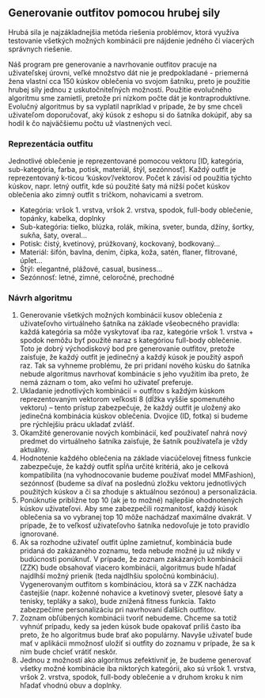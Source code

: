 ## Generovanie outfitov pomocou hrubej sily ##

Hrubá sila je najzákladnejšia metóda riešenia problémov, ktorá využíva testovanie všetkých možných kombinácii pre nájdenie jedného či viacerých správnych riešenie. 

Náš program pre generovanie a navrhovanie outfitov pracuje na uživateľskej úrovni, veľké množstvo dát nie je predpokladané - priemerná žena vlastní cca 150 kúskov oblečenia vo svojom šatníku, preto je použitie hrubej sily jednou z uskutočniteľných možností. Použitie evolučného algoritmu sme zamietli, pretože pri nízkom počte dát je kontraproduktívne. Evolučný algoritmus by sa vyplatil napríklad v prípade, že by sme chceli uživateľom doporučovať, aký kúsok z eshopu si do šatníka dokúpiť, aby sa hodil k čo najväčšiemu počtu už vlastnených vecí. 

### Reprezentácia outfitu ###
Jednotlivé oblečenie je reprezentované pomocou vektoru [ID, kategória, sub-kategória, farba, potisk, materiál, štýl, sezónnosť]. 
Každý outfit je reprezentovaný k-ticou ‘kúskov’/vektorov. Počet k závisí od použitia týchto kúskov, napr. letný outfit, kde sú použité šaty má nižší počet kúskov oblečenia ako zimný outfit s tričkom, nohavicami a svetrom.
- Kategória: vršok 1. vrstva, vršok 2. vrstva, spodok, full-body oblečenie, topánky, kabelka, doplnky
- Sub-kategória: tielko, blúzka, rolák, mikina, sveter, bunda, džíny, šortky, sukňa, šaty, overal…
- Potisk: čistý, kvetinový, prúžkovaný, kockovaný, bodkovaný…
- Materiál: šifón, bavlna, denim, čipka, koža, satén, flaner, flitrované, úplet…
- Štýl: elegantné, plážové, casual, business…
- Sezónnosť: letné, zimné, celoročné, prechodné

### Návrh algoritmu ###
1. Generovanie všetkých možných kombinácií kusov oblečenia z uživateľovho virtuálneho šatníka na základe všeobecného pravidla: každá kategória sa môže vyskytovať iba raz, kategórie vršok 1. vrstva + spodok nemôžu byť použité naraz s kategóriou full-body oblečenie.
Toto je dobrý východiskový bod pre generovanie outfitov, pretože zaisťuje, že každý outfit je jedinečný a každý kúsok je použitý aspoň raz. 
Tak sa vyhneme problému, že pri pridaní nového kúsku do šatníka nebude algoritmus navrhovať kombinácie s jeho využitím iba preto, že nemá záznam o tom, ako veľmi ho uživateľ preferuje.
2. Ukladanie jednotlivých kombinácií = outfitov s každým kúskom reprezentovaným vektorom veľkosti 8 (dĺžka vyššie spomenutého vektoru) – tento prístup zabezpečuje, že každý outfit je uložený ako jedinečná kombinácia kúskov oblečenia. Dvojice (ID, fotka) si budeme pre rýchlejšiu prácu ukladať zvlášť. 
3. Okamžité generovanie nových kombinácií, keď používateľ nahrá nový predmet do virtuálneho šatníka zaisťuje, že šatník používateľa je vždy aktuálny.
4. Hodnotenie každého oblečenia na základe viacúčelovej fitness funkcie zabezpečuje, že každý outfit spĺňa určité kritériá, ako je celková kompatibilita (na vyhodnocovanie budeme používať model MMFashion), sezónnosť (budeme sa dívať na poslednú zložku vektoru jednotlivých použitých kúskov a či sa zhoduje s aktuálnou sezónou) a personalizácia.
5. Ponúknutie približne top 10 (ak je to možné) najlepšie ohodnotených kúskov uživateľovi. Aby sme zabezpečili rozmanitosť, každý kúsok oblečenia sa vo vybranej top 10 môže nachádzať maximálne dvakrát. V prípade, že to veľkosť uživateľovho šatníka nedovoľuje je toto pravidlo ignorované. 
6. Ak sa rozhodne uživateľ outfit úplne zamietnuť, kombinácia bude pridaná do zakázaného zoznamu, teda nebude možné ju už nikdy v budúcnosti ponúknuť. V prípade, že zoznam zakázaných kombinácii (ZZK) bude obsahovať viacero kombinácii, algoritmus bude hľadať najdlhší možný prienik (teda najdlhšiu spoločnú kombináciu). Vygenerovaným outfitom s kombináciou, ktorá sa v ZZK nachádza častejšie (napr. koženné nohavice a kvetinový sveter, plesové šaty a tenisky, tepláky a sako), bude znížená fitness funkcia. Takto zabezpečíme personalizáciu pri navrhovaní ďalších outfitov.
7. Zoznam obľúbených kombinácii tvoriť nebudeme. Chceme sa totiž vyhnúť prípadu, kedy sa jeden kúsok bude opakovať príliš často iba preto, že ho algoritmus bude brať ako populárny. Navyše uživateľ bude mať v aplikácii mmožnosť uložiť si outfity do zoznamu v prípade, že sa k nim bude chcieť vrátiť neskôr.
8. Jednou z možností ako algoritmus zefektívniť je, že budeme generovať všetky možné kombinácie iba niktorých kategórii, ako sú vršok 1. vrstva, vršok 2. vrstva, spodok, full-body oblečenie a v druhom kroku k nim hľadať vhodnú obuv a doplnky. 
